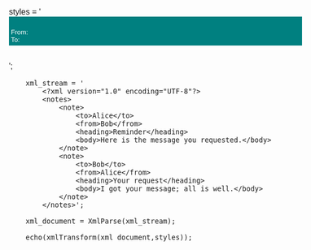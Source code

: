 <cfscript>
  styles = '
			<?xml version="1.0" encoding="UTF-8"?>
			<html xsl:version="1.0" xmlns:xsl="http://www.w3.org/1999/XSL/Transform">
				<body style="font-family:Arial;font-size:12pt;background-color:##EEEEEE">
				<xsl:for-each select="notes/note">
					<div style="margin-bottom: 2.0em">
						<div style="background-color:teal;color:white;padding:4px">
							<div style="margin-bottom:1em;font-size: 1.2em; font-style: italic">
								<xsl:value-of select="heading"/>
							</div>
							<div style="font-size: 0.8em">
								From: <xsl:value-of select="from"/>
							</div>
							<div style="font-size: 0.8em">
								To: <xsl:value-of select="to"/>
							</div>
						</div>
						<div style="margin-top:1em;font-size: 0.9em">
							<xsl:value-of select="body"/>
						</div>
					</div>
				</xsl:for-each>
				</body>
			</html>
		';

		xml_stream = '
			<?xml version="1.0" encoding="UTF-8"?>
			<notes>
				<note>
					<to>Alice</to>
					<from>Bob</from>
					<heading>Reminder</heading>
					<body>Here is the message you requested.</body>
				</note>
				<note>
					<to>Bob</to>
					<from>Alice</from>
					<heading>Your request</heading>
					<body>I got your message; all is well.</body>
				</note>
			</notes>';

		xml_document = XmlParse(xml_stream);

		echo(xmlTransform(xml_document,styles));
</cfscript>
